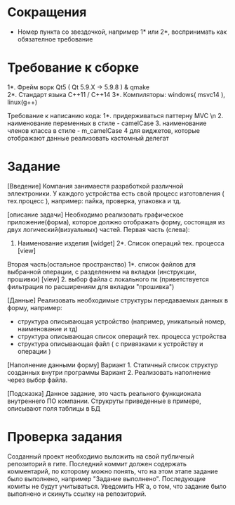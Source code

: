 # Сокращения
- Номер пункта со звездочкой, например 1* или 2*,
воспринимать как обязателное требование

# Требование к сборке

1*. Фрейм ворк Qt5 ( Qt 5.9.X -> 5.9.8 ) & qmake \
2*. Стандарт языка С++11 / С++14
3*. Компиляторы: windows( msvc14 ), linux(g++)

Требование к написанию кода:
1*. придерживаться паттерну MVC \n
2. наименование переменных в стиле - camelCase
3. наименование членов класса в стиле - m_camelCase
4 для виджетов, которые отображают данные
реализовать кастомный делегат

# Задание

[Введение]
Компания занимаестя разработкой различной эллектроники.
У каждого устройства есть свой процесс изготовления ( тех.процесс ),
например: пайка, проверка, упаковка и тд.

[описание задачи]
Необходимо реализовать графическое приложение(форма), которое должно отображать форму, состоящая из двух логический(визуальных) частей.
Первая часть (слева):
1. Наименование изделия [widget]
2*. Список операций тех. процесса [view]

Вторая часть(остальное пространство)
1*. список файлов для выбранной операции, с разделением
на вкладки (инструкции, прошивки) [view]
2. выбор файла с локального пк (приветствуется фильтрация по расширениям для вкладки "прошивка")

[Данные]
Реализовать необходимые структуры передаваемых данных в форму, например:
- структура описывающая устройство (например, уникальный номер, наименование и тд)
- структура описывающая список операций тех. процесса устройства
- структура описывающая файл ( с привязками к устройству и операции )

[Наполнение данными форму]
Вариант 1. Статичный список структур созданных внутри программы
Вариант 2. Реализовать наполнение через выбор файла.

[Подсказка]
Данное задание, это часть реального функционала внутреннего ПО компании.
Струкруты приведенные в примере, описывают поля таблицы в БД

# Проверка задания
Созданный проект необходимо выложить на свой публичный репозиторий в гите.
Последний коммит должен содержать комментарий, по которому можно понять, что на этом этапе задание было выполнено, например "Задание выполнено". Последующие комиты не будут учитываться.
Уведомить HR`а, о том, что задание было выполнено и скинуть ссылку на репозиторий.
